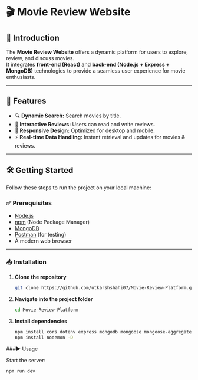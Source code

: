 # 🎬 Movie Review Website

## 📌 Introduction
The **Movie Review Website** offers a dynamic platform for users to explore, review, and discuss movies.  
It integrates **front-end (React)** and **back-end (Node.js + Express + MongoDB)** technologies to provide a seamless user experience for movie enthusiasts.

---

## 🚀 Features
- 🔍 **Dynamic Search:** Search movies by title.  
- 📝 **Interactive Reviews:** Users can read and write reviews.  
- 📱 **Responsive Design:** Optimized for desktop and mobile.  
- ⚡ **Real-time Data Handling:** Instant retrieval and updates for movies & reviews.  

---

## 🛠️ Getting Started
Follow these steps to run the project on your local machine:

### ✅ Prerequisites
- [Node.js](https://nodejs.org/)  
- [npm](https://www.npmjs.com/) (Node Package Manager)  
- [MongoDB](https://www.mongodb.com/)  
- [Postman](https://www.postman.com/) (for testing)  
- A modern web browser  

---

### 📥 Installation

1. **Clone the repository**
   ```bash
   git clone https://github.com/utkarshshahi07/Movie-Review-Platform.git
2. **Navigate into the project folder**
   ```bash
   cd Movie-Review-Platform
3. **Install dependencies**
   ```bash
   npm install cors dotenv express mongodb mongoose mongoose-aggregate-paginate-v2
   npm install nodemon -D

###▶️ Usage

Start the server:
```bash
npm run dev





